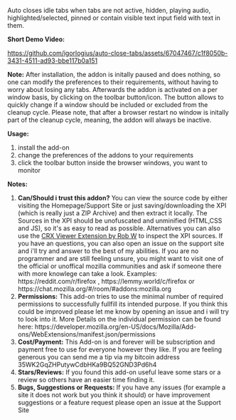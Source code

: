 Auto closes idle tabs when tabs are not active, hidden, playing audio,
highlighted/selected, pinned or contain visible text input field with text in
them.

<b>Short Demo Video: </b>

https://github.com/igorlogius/auto-close-tabs/assets/67047467/c1f8050b-3431-4511-ad93-bbe117b0a151

<b>Note:</b>
After installation, the addon is initally paused and does nothing, so one can modify the preferences to their requirements, without having to worry about losing any tabs. Afterwards the addon is activated on a per window basis, by clicking on the toolbar button/icon. The button allows to quickly change if a window should be included or excluded from the cleanup cycle.  Please note, that after a browser restart no window is initally part of the cleanup cycle, meaning, the addon will always be inactive.


<b>Usage:</b>
<ol>
  <li>install the add-on</li>
  <li>change the preferences of the addons to your requirements</li>
  <li>click the toolbar button inside the browser windows, you want to monitor</li>
</ol>

<b>Notes:</b>
<ol>
    <li><b>Can/Should  i trust this addon?</b>
        You can view the source code by either visiting the Homepage/Support Site or just saving/downloading the XPI (which is really just a ZIP Archive) and then extract it locally. The Sources in the XPI should be unofuscated and unminified (HTML,CSS and JS), so it's as easy to read as possible. Alternatives you can also use the <a href="https://addons.mozilla.org/en-US/firefox/addon/crxviewer/">CRX Viewer Extension by Rob W</a> to inspect the XPI sources. If you have an questions, you can also open an issue on the support site and i'll try and answer to the best of my abilities.
        If you are no programmer and are still feeling unsure, you might want to visit one of the official or unoffical mozilla communities and ask if someone there with more knowlege can take a look. Examples: https://reddit.com/r/firefox , https://lemmy.world/c/firefox or https://chat.mozilla.org/#/room/#addons:mozilla.org
    </li>
    <li><b>Permissions:</b>
        This add-on tries to use the minimal number of required permissions to successfully fullfill its intended purpose.
        If you think this could be improved please let me know by opening an issue and i will try to look into it.
        More Details on the individual permission can be found here: https://developer.mozilla.org/en-US/docs/Mozilla/Add-ons/WebExtensions/manifest.json/permissions
    </li>
    <li><b>Cost/Payment:</b>
        This Add-on is and forever will be subscription and payment free to use for everyone however they like.
        If you are feeling generous you can send me a tip via my bitcoin address 35WK2GqZHPutywCdbHKa9BQ52GND3Pd6h4
    </li>
    <li><b>Stars/Reviews:</b>
        If you found this add-on useful leave some stars or a review so others have an  easier time finding it.
    </li>
    <li><b>Bugs, Suggestions or Requests:</b>
        If you have any issues (for example a site it does not work but you think it should) or have improvement suggestions or a feature request please open an issue at the Support Site
    </li>
</ol>

